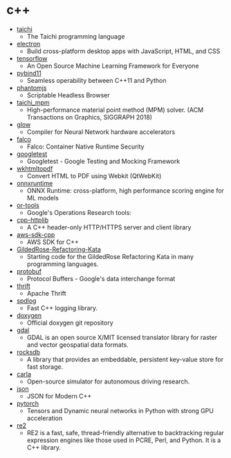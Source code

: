 # c++
- [taichi](https://github.com/taichi-dev/taichi)
  - The Taichi programming language
- [electron](https://github.com/electron/electron)
  - Build cross-platform desktop apps with JavaScript, HTML, and CSS
- [tensorflow](https://github.com/tensorflow/tensorflow)
  - An Open Source Machine Learning Framework for Everyone
- [pybind11](https://github.com/pybind/pybind11)
  - Seamless operability between C++11 and Python
- [phantomjs](https://github.com/ariya/phantomjs)
  - Scriptable Headless Browser
- [taichi_mpm](https://github.com/yuanming-hu/taichi_mpm)
  - High-performance material point method (MPM) solver. (ACM Transactions on Graphics, SIGGRAPH 2018)
- [glow](https://github.com/pytorch/glow)
  - Compiler for Neural Network hardware accelerators
- [falco](https://github.com/falcosecurity/falco)
  - Falco: Container Native Runtime Security
- [googletest](https://github.com/google/googletest)
  - Googletest - Google Testing and Mocking Framework
- [wkhtmltopdf](https://github.com/wkhtmltopdf/wkhtmltopdf)
  - Convert HTML to PDF using Webkit (QtWebKit)
- [onnxruntime](https://github.com/microsoft/onnxruntime)
  - ONNX Runtime: cross-platform, high performance scoring engine for ML models
- [or-tools](https://github.com/google/or-tools)
  - Google's Operations Research tools:
- [cpp-httplib](https://github.com/yhirose/cpp-httplib)
  - A C++ header-only HTTP/HTTPS server and client library
- [aws-sdk-cpp](https://github.com/aws/aws-sdk-cpp)
  - AWS SDK for C++
- [GildedRose-Refactoring-Kata](https://github.com/emilybache/GildedRose-Refactoring-Kata)
  - Starting code for the GildedRose Refactoring Kata in many programming languages.
- [protobuf](https://github.com/protocolbuffers/protobuf)
  - Protocol Buffers - Google's data interchange format
- [thrift](https://github.com/apache/thrift)
  - Apache Thrift
- [spdlog](https://github.com/gabime/spdlog)
  - Fast C++ logging library.
- [doxygen](https://github.com/doxygen/doxygen)
  - Official doxygen git repository
- [gdal](https://github.com/OSGeo/gdal)
  - GDAL is an open source X/MIT licensed translator library for raster and vector geospatial data formats.
- [rocksdb](https://github.com/facebook/rocksdb)
  - A library that provides an embeddable, persistent key-value store for fast storage.
- [carla](https://github.com/carla-simulator/carla)
  - Open-source simulator for autonomous driving research.
- [json](https://github.com/nlohmann/json)
  - JSON for Modern C++
- [pytorch](https://github.com/pytorch/pytorch)
  - Tensors and Dynamic neural networks in Python with strong GPU acceleration
- [re2](https://github.com/google/re2)
  - RE2 is a fast, safe, thread-friendly alternative to backtracking regular expression engines like those used in PCRE, Perl, and Python. It is a C++ library.
